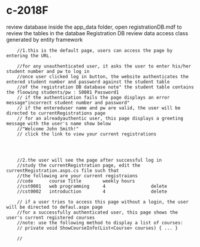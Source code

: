 # c-2018F 
review database
inside the app_data folder, open registrationDB.mdf to review the tables in the databae Registration DB
review data access class generated by entity framework


        //1.this is the default page, users can access the page by entering the URL.

        //for any unauthenticated user, it asks the user to enter his/her student number and pw to log in
        //once user clicked log in button, the website authenticates the entered student number and password against the student table
        //of the registration DB database note" the student table contains the floowing students/pw : S0001 Password1
        // if the authentication fails the page displays an error message"incorrect student number and password"
        // if the entereduser name and pw are valid, the user will be directed to currentRegistrations page
        // for an alreadyauthentic user, this page displays a greeting message with the user's name show below
        //"Welcome John Smith!"
        // click the link to view your current registrations
        
        
        
        
        //2.the user will see the page after successful log in
        //study the currentRegistration page, edit the currentRegistration.asps.cs file such that
        //the following are your current registraions
        //code      course Title        weekly hours
        //cst0001   web programming     4                 delete
        //cst0002   introduction        4                 delete

        // if a user tries to access this page without a login, the user will be directed to defaul.aspx page
        //for a successfully authenticated user, this page shows the user's current registered courses
        //note: use the following method to display a list of courses:
        // private void ShowCourseInfo(List<Course> courses) { ... }
        
        //
